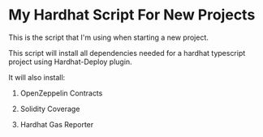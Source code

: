 # My Hardhat Script For New Projects

This is the script that I'm using when starting a new project.

This script will install all dependencies needed for a hardhat typescript project using Hardhat-Deploy plugin.

It will also install:

1. OpenZeppelin Contracts

2. Solidity Coverage

3. Hardhat Gas Reporter
